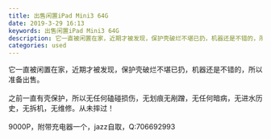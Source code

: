 ```yaml
---
title: 出售闲置iPad Mini3 64G
date: 2019-3-29 16:13
keywords: 出售闲置iPad Mini3 64G
description: 它一直被闲置在家，近期才被发现，保护壳破烂不堪已扔，机器还是不错的，所以准备出售。之前一直有壳保护，所以无任何磕碰损伤，无划痕无剐蹭，无任何暗病，无进水历史，无拆机，无维修。从未摔过！9000P，附带充电器一个，jazz自取，Q:70669
categories: used
---
```

<td class="t_f" id="postmessage_3339513">

它一直被闲置在家，近期才被发现，保护壳破烂不堪已扔，机器还是不错的，所以准备出售。<br/>
<br/>
之前一直有壳保护，所以无任何磕碰损伤，无划痕无剐蹭，无任何暗病，无进水历史，无拆机，无维修。从未摔过！<br/>
<br/>
9000P，附带充电器一个，jazz自取，Q:706692993<br/>
<img alt="" border="0" class="zoom" data-cf-modified-255430d6032dfb252fd74d2b-="" file="http://www.flw.ph/data/appbyme/upload/image/201903/29/MNjembxObBOi.jpg" id="aimg_xOqY1" lazyloadthumb="1" onclick="" onmouseover="" src="http://www.flw.ph/data/appbyme/upload/image/201903/29/MNjembxObBOi.jpg"/><br/>
<br/>
<img alt="" border="0" class="zoom" data-cf-modified-255430d6032dfb252fd74d2b-="" file="http://www.flw.ph/data/appbyme/upload/image/201903/29/8eI7ctx1Sq3M.jpg" id="aimg_F56sU" lazyloadthumb="1" onclick="" onmouseover="" src="http://www.flw.ph/data/appbyme/upload/image/201903/29/8eI7ctx1Sq3M.jpg"/><br/>
<br/>
</td>
